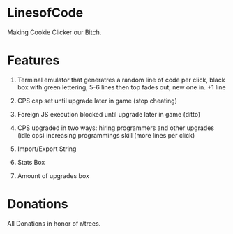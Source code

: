LinesofCode
===========

Making Cookie Clicker our Bitch.

Features
========
1. Terminal emulator that generatres a random line of code per click, black box with green lettering, 5-6 lines then top fades out, new one in.
+1 line

2. CPS cap set until upgrade later in game (stop cheating)

3. Foreign JS execution blocked until upgrade later in game (ditto)

4. CPS upgraded in two ways: hiring programmers and other upgrades (idle cps)
                            increasing programmings skill (more lines per click)

5. Import/Export String

6. Stats Box

7. Amount of upgrades box



Donations
=========

All Donations in honor of r/trees.
